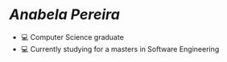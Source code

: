 # ***Anabela Pereira***

- 💻 Computer Science graduate
- 💻 Currently studying for a masters in Software Engineering

